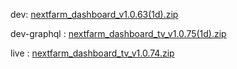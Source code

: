 dev: [nextfarm_dashboard_v1.0.63(1d).zip](https://github.com/user-attachments/files/17675247/nextfarm_dashboard_v1.0.63.1d.zip)




dev-graphql : [nextfarm_dashboard_tv_v1.0.75(1d).zip](https://github.com/user-attachments/files/17954850/nextfarm_dashboard_tv_v1.0.75.1d.zip)


live : [nextfarm_dashboard_tv_v1.0.74.zip](https://github.com/user-attachments/files/17931758/nextfarm_dashboard_tv_v1.0.74.zip)

